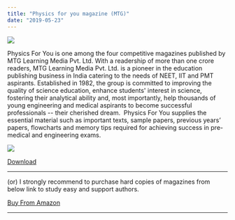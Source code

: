 ```yaml
---
title: "Physics for you magazine (MTG)"
date: "2019-05-23"
---
```


![](/images/physics-for-you.jpg)

Physics For You is one among the four competitive magazines published by MTG Learning Media Pvt. Ltd. With a readership of more than one crore readers, MTG Learning Media Pvt. Ltd. is a pioneer in the education publishing business in India catering to the needs of NEET, IIT and PMT aspirants. Established in 1982, the group is committed to improving the quality of science education, enhance students' interest in science, fostering their analytical ability and, most importantly, help thousands of young engineering and medical aspirants to become successful professionals -- their cherished dream.  Physics For You supplies the essential material such as important texts, sample papers, previous years’ papers, flowcharts and memory tips required for achieving success in pre-medical and engineering exams.

![](/images/images-4.jpeg)

[Download](https://drive.google.com/file/d/1QRSfV9isb0890imTIBSeqnh3289xbLd0/view?usp=drivesdk)

---

(or) I strongly recommend to purchase hard copies of magazines from below link to study easy and support authors.

[Buy From Amazon](https://amzn.to/2vqRp2I)

---
